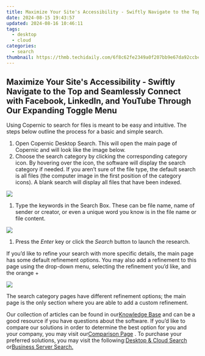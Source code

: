 ```yaml
---
title: Maximize Your Site's Accessibility - Swiftly Navigate to the Top and Seamlessly Connect with Facebook, LinkedIn, and YouTube Through Our Expanding Toggle Menu!
date: 2024-08-15 19:43:57
updated: 2024-08-16 10:46:11
tags:
  - desktop
  - cloud
categories:
  - search
thumbnail: https://thmb.techidaily.com/6f8c62fe2349a0f207bb9e67da92ccbc024b72458dedec8efed25d3d7ef6c0d1.png
---
```


## Maximize Your Site's Accessibility - Swiftly Navigate to the Top and Seamlessly Connect with Facebook, LinkedIn, and YouTube Through Our Expanding Toggle Menu

Using Copernic to search for files is meant to be easy and intuitive. The steps below outline the process for a basic and simple search.

1. Open Copernic Desktop Search. This will open the main page of Copernic and will look like the image below.
2. Choose the search category by clicking the corresponding category icon. By hovering over the icon, the software will display the search category if needed. If you aren’t sure of the file type, the default search is all files (the computer image in the first position of the category icons). A blank search will display all files that have been indexed.

![](https://copernic.com/wp-content/uploads/2023/04/Search-a-file.png)

1. Type the keywords in the Search Box. These can be file name, name of sender or creator, or even a unique word you know is in the file name or file content.

![](https://copernic.com/wp-content/uploads/2023/04/Search-a-file-2.png)

1. Press the _Enter_ key or click the _Search_ button to launch the research.

 If you’d like to refine your search with more specific details, the main page has some default refinement options. You may also add a refinement to this page using the drop-down menu, selecting the refinement you’d like, and the orange +

![](https://copernic.com/wp-content/uploads/2023/04/Search-a-file-3.png)

 The search category pages have different refinement options; the main page is the only section where you are able to add a custom refinement.

 Our collection of articles can be found in our[Knowledge Base](https://copernicsearch.freshdesk.com/en/support/home) and can be a good resource if you have questions about the software. If you’d like to compare our solutions in order to determine the best option for you and your company, you may visit our[Comparison Page](https://copernic.com/comparison/) . To purchase your preferred solutions, you may visit the following:[Desktop & Cloud Search](https://tools.techidaily.com/copernic/download/) or[Business Server Search.](https://tools.techidaily.com/copernic/download/)

<ins class="adsbygoogle"
     style="display:block"
     data-ad-format="autorelaxed"
     data-ad-client="ca-pub-7571918770474297"
     data-ad-slot="1223367746"></ins>



<ins class="adsbygoogle"
     style="display:block"
     data-ad-client="ca-pub-7571918770474297"
     data-ad-slot="8358498916"
     data-ad-format="auto"
     data-full-width-responsive="true"></ins>
